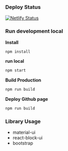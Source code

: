 ### Deploy Status
[![Netlify Status](https://api.netlify.com/api/v1/badges/eebf8a73-a03b-4988-a52f-0c3083a19297/deploy-status)](https://app.netlify.com/sites/romantic-hamilton-15d8e2/deploys)

### Run development local

**Install**
```sh
npm install
```

**run local**
```sh
npm start
```

**Build Production**
```sh
npm run build
```

**Deploy Github page**
```sh
npm run build
```

### Library Usage
- material-ui
- react-block-ui
- bootstrap
